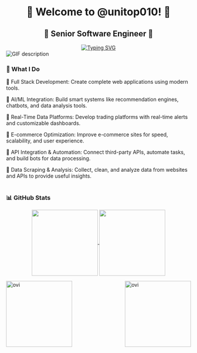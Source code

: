 <h1 align="center" title="...and I'm happy to see you here :)">👋 Welcome to @unitop010! 👋</a></h1>

<h2 align="center">🏅 Senior Software Engineer 🏅</h2>

<div align="center">
  <a href="https://git.io/typing-svg"><img src="https://readme-typing-svg.demolab.com?font=Comic+Sans+MS&size=30&pause=1000&center=true&width=720&lines=Senior+Software+Engineer!;Over+8+years+of+Experience+in+Full+Stack+Development!" alt="Typing SVG" /></a>
</div>

<picture>
  <source media="(prefers-color-scheme: dark)" srcset="./Skills_Animation_Dark.gif">
  <source media="(prefers-color-scheme: light)" srcset="./Skills_Animation_White.gif">
  <img align="center" alt="GIF description" src="./Skills_Animation_White.gif">
</picture>

<h3>📌 What I Do </h3>

🌱 Full Stack Development: Create complete web applications using modern tools.


🌱 AI/ML Integration: Build smart systems like recommendation engines, chatbots, and data analysis tools.

🌱 Real-Time Data Platforms: Develop trading platforms with real-time alerts and customizable dashboards.

🌱 E-commerce Optimization: Improve e-commerce sites for speed, scalability, and user experience.

🌱 API Integration & Automation: Connect third-party APIs, automate tasks, and build bots for data processing.

🌱 Data Scraping & Analysis: Collect, clean, and analyze data from websites and APIs to provide useful insights.
<br/>
<br/>
<h3>📊 GitHub Stats</h3>
<p align="center">
  <a href="https://github.com/OnlyForward0613/github-readme-stats">
    <img height=180 align="center" src="https://github-readme-stats-cg8z.vercel.app/api?username=unitop010&count_private=true&include_all_commits=true&show_icons=true&theme=react&card_width=350" />
  </a>
  <a href="https://github.com/OnlyForward0613/convoychat">
    <img height=180 align="center" src="https://github-readme-stats-cg8z.vercel.app/api/top-langs?username=unitop010&layout=compact&langs_count=6&card_width=350&theme=react" />
  </a>
</p>

<p align="center">
  <p><img height=180 align="left" src="https://github-readme-stats.vercel.app/api/top-langs?username=unitop010&show_icons=true&locale=en&layout=compact&theme=chartreuse-dark" alt="ovi" /></p>
  <p><img height=180 align="right" src="https://github-readme-stats.vercel.app/api?username=unitop010&show_icons=true&locale=en&theme=chartreuse-dark" alt="ovi" /></p>
</p>
